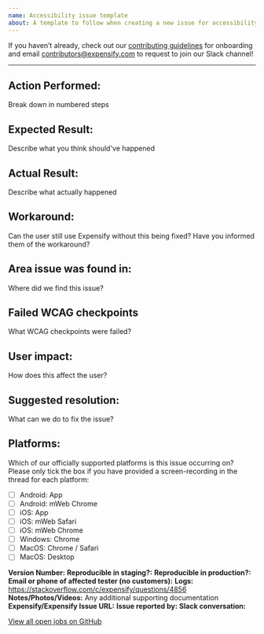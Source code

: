 ```yaml
---
name: Accessibility issue template
about: A template to follow when creating a new issue for accessibility failures
---
```


If you haven’t already, check out our [contributing guidelines](https://github.com/Expensify/ReactNativeChat/blob/main/contributingGuides/CONTRIBUTING.md) for onboarding and email contributors@expensify.com to request to join our Slack channel!
___

## Action Performed:
Break down in numbered steps

## Expected Result:
Describe what you think should've happened

## Actual Result:
Describe what actually happened

## Workaround:
Can the user still use Expensify without this being fixed? Have you informed them of the workaround?

## Area issue was found in:
Where did we find this issue?

## Failed WCAG checkpoints
What WCAG checkpoints were failed?

## User impact:
How does this affect the user?

## Suggested resolution:
What can we do to fix the issue?

## Platforms:
<!--- 
Check off any platforms that are affected by this issue
--->
Which of our officially supported platforms is this issue occurring on? Please only tick the box if you have provided a screen-recording in the thread for each platform:
- [ ] Android: App
- [ ] Android: mWeb Chrome
- [ ] iOS: App
- [ ] iOS: mWeb Safari
- [ ] iOS: mWeb Chrome
- [ ] Windows: Chrome
- [ ] MacOS: Chrome / Safari
- [ ] MacOS: Desktop

**Version Number:**
**Reproducible in staging?:**
**Reproducible in production?:**
**Email or phone of affected tester (no customers):**
**Logs:** https://stackoverflow.com/c/expensify/questions/4856
**Notes/Photos/Videos:** Any additional supporting documentation
**Expensify/Expensify Issue URL:**
**Issue reported by:**
**Slack conversation:**

[View all open jobs on GitHub](https://github.com/Expensify/App/issues?q=is%3Aopen+is%3Aissue+label%3A%22Help+Wanted%22)
